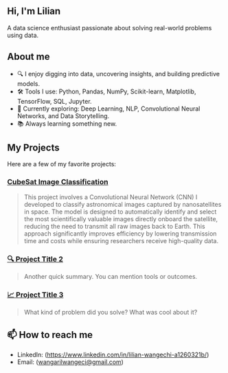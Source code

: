 ## Hi, I'm Lilian
A data science enthusiast passionate about solving real-world problems using data.

## About me
- 🔍 I enjoy digging into data, uncovering insights, and building predictive models.
- 🛠️ Tools I use: Python, Pandas, NumPy, Scikit-learn, Matplotlib, TensorFlow, SQL, Jupyter.
- 🧠 Currently exploring: Deep Learning, NLP, Convolutional Neural Networks, and Data Storytelling.
- 📚 Always learning something new.

## My Projects
Here are a few of my favorite projects:

### [CubeSat Image Classification](link-to-repo)
> This project involves a Convolutional Neural Network (CNN) I developed to classify astronomical images captured by nanosatellites in space. The model is designed to automatically identify and select the most scientifically valuable images directly onboard the satellite, reducing the need to transmit all raw images back to Earth. This approach significantly improves efficiency by lowering transmission time and costs while ensuring researchers receive high-quality data.

### [🔍 Project Title 2](link-to-repo)
> Another quick summary. You can mention tools or outcomes.

### [📈 Project Title 3](link-to-repo)
> What kind of problem did you solve? What was cool about it?

## 📫 How to reach me
- LinkedIn: (https://www.linkedin.com/in/lilian-wangechi-a1260321b/)
- Email: (wangarilwangeci@gmail.com)
